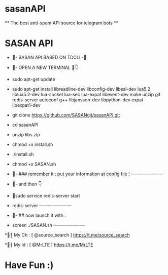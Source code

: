 # sasanAPI
** The best anti-spam API source for telegram bots ** 
# SASAN API
* 🔱- SASAN API BASED ON TDCLI -🔱

* 🔅- OPEN A NEW TERMINAL 🔧👇
* sudo apt-get update

* sudo apt-get install libreadline-dev libconfig-dev libssl-dev lua5.2 liblua5.2-dev lua-socket lua-sec lua-expat libevent-dev make unzip git redis-server autoconf g++ libjansson-dev libpython-dev expat libexpat1-dev

* git clone https://github.com/SASANgit/sasanAPI.git

* cd sasanAPI

* unzip libs.zip

* chmod +x install.sh

* ./install.sh

* chmod +x SASAN.sh
* 🔺- ### remember it : put your information at config file !
┄┄┄┄┄┄┄┄┄┄┄┄
* 🔅- and then 👇
* 🔅sudo service redis-server start
* redis-server
┄┄┄┄┄┄┄┄┄┄┄┄
* 🔅- ## now launch it with :
* screen ./SASAN.sh
┄┄┄┄┄┄┄┄┄┄┄┄

*🚀┋ My Ch : 
[ @source_search ]
https://t.me/source_search

*👤┋ My id : 
[ @MrLTE ]
https://t.me/MrLTE

# Have Fun :)
